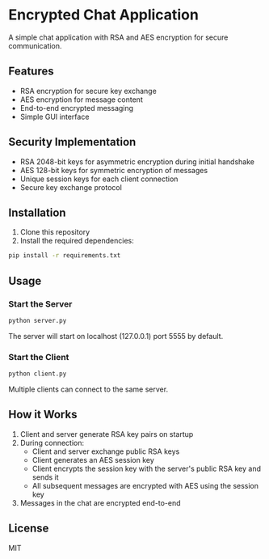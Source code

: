# Encrypted Chat Application

A simple chat application with RSA and AES encryption for secure communication.

## Features

- RSA encryption for secure key exchange
- AES encryption for message content
- End-to-end encrypted messaging
- Simple GUI interface

## Security Implementation

- RSA 2048-bit keys for asymmetric encryption during initial handshake
- AES 128-bit keys for symmetric encryption of messages
- Unique session keys for each client connection
- Secure key exchange protocol

## Installation

1. Clone this repository
2. Install the required dependencies:

```bash
pip install -r requirements.txt
```

## Usage

### Start the Server

```bash
python server.py
```

The server will start on localhost (127.0.0.1) port 5555 by default.

### Start the Client

```bash
python client.py
```

Multiple clients can connect to the same server.

## How it Works

1. Client and server generate RSA key pairs on startup
2. During connection:
   - Client and server exchange public RSA keys
   - Client generates an AES session key
   - Client encrypts the session key with the server's public RSA key and sends it
   - All subsequent messages are encrypted with AES using the session key
3. Messages in the chat are encrypted end-to-end

## License

MIT 
